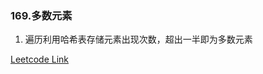 ### 169.多数元素

1. 遍历利用哈希表存储元素出现次数，超出一半即为多数元素

[Leetcode Link](https://leetcode-cn.com/problems/majority-element/)